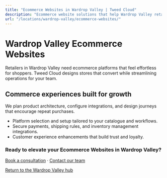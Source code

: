 ```yaml
---
title: "Ecommerce Websites in Wardrop Valley | Tweed Cloud"
description: "Ecommerce website solutions that help Wardrop Valley retailers sell with confidence."
url: "/locations/wardrop-valley/ecommerce-websites/"
---
```


# Wardrop Valley Ecommerce Websites

Retailers in Wardrop Valley need ecommerce platforms that feel effortless for shoppers. Tweed Cloud designs stores that convert while streamlining operations for your team.

## Commerce experiences built for growth

We plan product architecture, configure integrations, and design journeys that encourage repeat purchases.

- Platform selection and setup tailored to your catalogue and workflows.
- Secure payments, shipping rules, and inventory management integrations.
- Customer experience enhancements that build trust and loyalty.

### Ready to elevate your Ecommerce Websites in Wardrop Valley?

[Book a consultation](/consultation/) · [Contact our team](/contact/)

[Return to the Wardrop Valley hub](/locations/wardrop-valley/)
